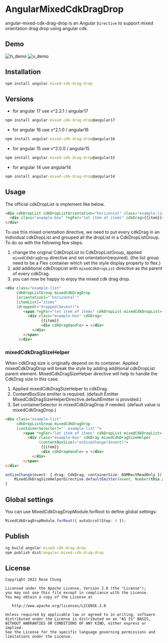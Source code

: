 # AngularMixedCdkDragDrop

angular-mixed-cdk-drag-drop is an Angular `Directive` to support mixed orientation drag drop using angular cdk.

## Demo

![h_demo](https://github.com/rosejoe47/angular-cdk-mixed-drag-drop/blob/v1/s_h_demo.gif)
![v_demo](https://github.com/rosejoe47/angular-cdk-mixed-drag-drop/blob/v1/s_v_demo.gif)

## Installation

```cmd
npm install angular-mixed-cdk-drag-drop
```

## Versions
* for angular 17 use v^2.2.1 / angular17
```cmd
npm install angular-mixed-cdk-drag-drop@angular17
```
* for angular 16 use v^2.1.0 / angular16
```cmd
npm install angular-mixed-cdk-drag-drop@angular16
```
* for angular 15 use v^2.0.0 / angular15
```cmd
npm install angular-mixed-cdk-drag-drop@angular15
```
* for angular 14 use angular14
```cmd
npm install angular-mixed-cdk-drag-drop@angular14
```

## Usage

The official cdkDropList is implement like below.

```html
<div cdkDropList cdkDropListOrientation="horizontal" class="example-list" (cdkDropListDropped)="drop($event)">
  <div class="example-box" *ngFor="let item of items" cdkDrag>{{item}}</div>
</div>
```

To use this mixed orientation directive, we need to put every cdkDrag in an individual cdkDropList and grouped all the dropList in a CdkDropListGroup.
To do so with the following few steps.

1. change the original CdkDropList to CdkDropListGroup, applied `mixedCdkDragDrop` directive and set orientation(required). (the list group need to be a Flex container which set the style display property to flex.)
2. add additional cdkDropList with `mixedCdkDropList` directive as the parent of every cdkDrag.
3. you can now be happy to enjoy the mixed cdk drag drop.

```html
<div class="example-list"
     cdkDropListGroup mixedCdkDragDrop
     [orientation]="'horizontal'"
     [itemList]="items"
     (dropped)="dropped($event)">
        <span *ngFor="let item of items" cdkDropList mixedCdkDropList>
          <div class="example-box" cdkDrag>
                {{item}}
                <div cdkDragHandle> = </div>
            </div>
        </span>
      </div>
```

### mixedCdkDragSizeHelper

When cdkDrag size is originally depend on its container. Applied mixedCdkDragDrop will break the style by adding additional cdkDropList parent element.
MixedCdkDragSizeHelper directive will help to handle the CdkDrag size in this case.
1. Applied mixedCdkDragSizeHelper to cdkDrag.
2. ContentBoxSize emitter is required. (default Emitter MixedCdkDragSizeHelperDirective.defaultEmitter is provided.)
3. Set containerSelector in mixedCdkDragDrop if needed. (default value is mixedCdkDragDrop.)


```html
<div class="example-list"
     cdkDropListGroup mixedCdkDragDrop
     [containerSelector]="'.example-list'">
        <span *ngFor="let item of items" cdkDropList mixedCdkDropList>
          <div class="example-box" cdkDrag mixedCdkDragSizeHelper
               (contentBoxSize)="onSizeChange($event)">
                {{item}}
                <div cdkDragHandle> = </div>
            </div>
        </span>
</div>
```

```typescript
onSizeChange(event: { drag: CdkDrag; containerSize: DOMRectReadOnly }) {
    MixedCdkDragSizeHelperDirective.defaultEmitter(event, Number(this.percentWidth), Number(this.percentHeight));
}
```

## Global settings

You can use MixedCdkDragDropModule.forRoot to define global settings:

```typescript
MixedCdkDragDropModule.forRoot({ autoScrollStep: 4 });
```

## Publish
```cmd
ng build angular-mixed-cdk-drag-drop
npm publish dist/angular-mixed-cdk-drag-drop
```


## License

```text
Copyright 2022 Rose Chung

Licensed under the Apache License, Version 2.0 (the "License");
you may not use this file except in compliance with the License.
You may obtain a copy of the License at

   http://www.apache.org/licenses/LICENSE-2.0

Unless required by applicable law or agreed to in writing, software
distributed under the License is distributed on an "AS IS" BASIS,
WITHOUT WARRANTIES OR CONDITIONS OF ANY KIND, either express or implied.
See the License for the specific language governing permissions and
limitations under the License.
```
